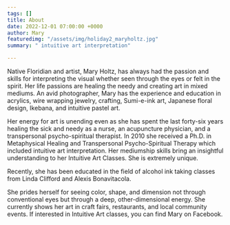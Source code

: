 ```yaml
---
tags: []
title: About
date: 2022-12-01 07:00:00 +0000
author: Mary
featuredimg: "/assets/img/holiday2_maryholtz.jpg"
summary: " intuitive art interpretation"

---
```

Native Floridian and artist, Mary Holtz, has always had the passion and skills for interpreting the visual whether seen through the eyes or felt in the spirit. Her life passions are healing the needy and creating art in mixed mediums. An avid photographer, Mary has the experience and education in acrylics, wire wrapping jewelry, crafting, Sumi-e-ink art, Japanese floral design, Ikebana, and intuitive pastel art.

Her energy for art is unending even as she has spent the last forty-six years healing the sick and needy as a nurse, an acupuncture physician, and a transpersonal psycho-spiritual therapist. In 2010 she received a Ph.D. in Metaphysical Healing and Transpersonal Psycho-Spiritual Therapy which included intuitive art interpretation. Her mediumship skills bring an insightful understanding to her Intuitive Art Classes. She is extremely unique.

Recently, she has been educated in the field of alcohol ink taking classes from Linda Clifford and Alexis Bonavitacola.

She prides herself for seeing color, shape, and dimension not through conventional eyes but through a deep, other-dimensional energy. She currently shows her art in craft fairs, restaurants, and local community events. If interested in Intuitive Art classes, you can find Mary on Facebook.